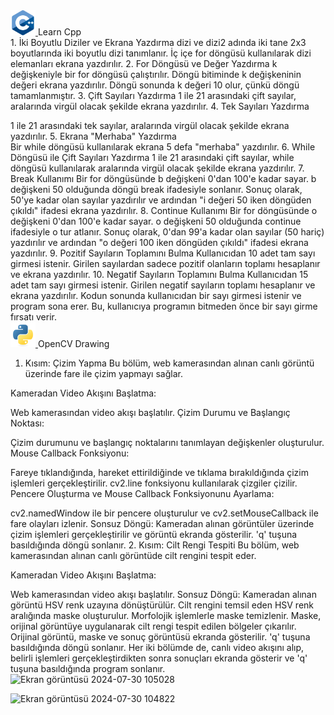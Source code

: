   <a href="https://www.cplusplus.com/" target="_blank" rel="noreferrer"> 
        <img src="https://raw.githubusercontent.com/devicons/devicon/master/icons/cplusplus/cplusplus-original.svg" alt="cplusplus" width="40" height="40"/> 
    </a>Learn Cpp <br>
1. İki Boyutlu Diziler ve Ekrana Yazdırma
dizi ve dizi2 adında iki tane 2x3 boyutlarında iki boyutlu dizi tanımlanır.
İç içe for döngüsü kullanılarak dizi elemanları ekrana yazdırılır.
2. For Döngüsü ve Değer Yazdırma
k değişkeniyle bir for döngüsü çalıştırılır. Döngü bitiminde k değişkeninin değeri ekrana yazdırılır.
Döngü sonunda k değeri 10 olur, çünkü döngü tamamlanmıştır.
3. Çift Sayıları Yazdırma
1 ile 21 arasındaki çift sayılar, aralarında virgül olacak şekilde ekrana yazdırılır.
4. Tek Sayıları Yazdırma

1 ile 21 arasındaki tek sayılar, aralarında virgül olacak şekilde ekrana yazdırılır.
5. Ekrana "Merhaba" Yazdırma <br>
Bir while döngüsü kullanılarak ekrana 5 defa "merhaba" yazdırılır.
6. While Döngüsü ile Çift Sayıları Yazdırma
1 ile 21 arasındaki çift sayılar, while döngüsü kullanılarak aralarında virgül olacak şekilde ekrana yazdırılır.
7. Break Kullanımı
Bir for döngüsünde b değişkeni 0'dan 100'e kadar sayar.
b değişkeni 50 olduğunda döngü break ifadesiyle sonlanır.
Sonuç olarak, 50'ye kadar olan sayılar yazdırılır ve ardından "i değeri 50 iken döngüden çıkıldı" ifadesi ekrana yazdırılır.
8. Continue Kullanımı
Bir for döngüsünde o değişkeni 0'dan 100'e kadar sayar.
o değişkeni 50 olduğunda continue ifadesiyle o tur atlanır.
Sonuç olarak, 0'dan 99'a kadar olan sayılar (50 hariç) yazdırılır ve ardından "o değeri 100 iken döngüden çıkıldı" ifadesi ekrana yazdırılır.
9. Pozitif Sayıların Toplamını Bulma
Kullanıcıdan 10 adet tam sayı girmesi istenir.
Girilen sayılardan sadece pozitif olanların toplamı hesaplanır ve ekrana yazdırılır.
10. Negatif Sayıların Toplamını Bulma
Kullanıcıdan 15 adet tam sayı girmesi istenir.
Girilen negatif sayıların toplamı hesaplanır ve ekrana yazdırılır.
Kodun sonunda kullanıcıdan bir sayı girmesi istenir ve program sona erer. Bu, kullanıcıya programın bitmeden önce bir sayı girme fırsatı verir. <br>
 <a href="https://www.python.org" target="_blank" rel="noreferrer"> 
        <img src="https://raw.githubusercontent.com/devicons/devicon/master/icons/python/python-original.svg" alt="python" width="40" height="40"/> 
    </a> 
OpenCV Drawing <br>
1. Kısım: Çizim Yapma
Bu bölüm, web kamerasından alınan canlı görüntü üzerinde fare ile çizim yapmayı sağlar.

Kameradan Video Akışını Başlatma:

Web kamerasından video akışı başlatılır.
Çizim Durumu ve Başlangıç Noktası:

Çizim durumunu ve başlangıç noktalarını tanımlayan değişkenler oluşturulur.
Mouse Callback Fonksiyonu:

Fareye tıklandığında, hareket ettirildiğinde ve tıklama bırakıldığında çizim işlemleri gerçekleştirilir.
cv2.line fonksiyonu kullanılarak çizgiler çizilir.
Pencere Oluşturma ve Mouse Callback Fonksiyonunu Ayarlama:

cv2.namedWindow ile bir pencere oluşturulur ve cv2.setMouseCallback ile fare olayları izlenir.
Sonsuz Döngü:
Kameradan alınan görüntüler üzerinde çizim işlemleri gerçekleştirilir ve görüntü ekranda gösterilir.
'q' tuşuna basıldığında döngü sonlanır.
2. Kısım: Cilt Rengi Tespiti
Bu bölüm, web kamerasından alınan canlı görüntüde cilt rengini tespit eder.

Kameradan Video Akışını Başlatma:

Web kamerasından video akışı başlatılır.
Sonsuz Döngü:
Kameradan alınan görüntü HSV renk uzayına dönüştürülür.
Cilt rengini temsil eden HSV renk aralığında maske oluşturulur.
Morfolojik işlemlerle maske temizlenir.
Maske, orijinal görüntüye uygulanarak cilt rengi tespit edilen bölgeler çıkarılır.
Orijinal görüntü, maske ve sonuç görüntüsü ekranda gösterilir.
'q' tuşuna basıldığında döngü sonlanır.
Her iki bölümde de, canlı video akışını alıp, belirli işlemleri gerçekleştirdikten sonra sonuçları ekranda gösterir ve 'q' tuşuna basıldığında program sonlanır.
![Ekran görüntüsü 2024-07-30 105028](https://github.com/user-attachments/assets/887322f9-2f2f-46fa-b311-e08fb4db4a5e)


![Ekran görüntüsü 2024-07-30 104822](https://github.com/user-attachments/assets/5f5e7f44-d6a6-4970-b5c6-c41b2e51c32d)
